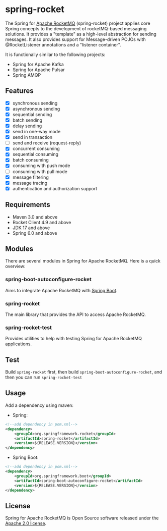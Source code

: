 # spring-rocket

The Spring for [Apache RocketMQ](http://rocketmq.apache.org/) (spring-rocket) project applies core Spring concepts to the development of rocketMQ-based messaging solutions. It provides a "template" as a high-level abstraction for sending messages. It also provides support for Message-driven POJOs with @RocketListener annotations and a "listener container".

It is functionally similar to the following projects:

- Spring for Apache Kafka
- Spring for Apache Pulsar
- Spring AMQP

## Features

- [x] synchronous sending
- [x] asynchronous sending
- [x] sequential sending
- [x] batch sending
- [x] delay sending
- [x] send in one-way mode
- [x] send in transaction
- [ ] send and receive (request-reply)
- [x] concurrent consuming
- [x] sequential consuming
- [x] batch consuming
- [x] consuming with push mode
- [ ] consuming with pull mode
- [x] message filtering
- [x] message tracing
- [x] authentication and authorization support

## Requirements

* Maven 3.0 and above
* Rocket Client 4.9 and above
* JDK 17 and above
* Spring 6.0 and above

## Modules

There are several modules in Spring for Apache RocketMQ. Here is a quick overview:

### spring-boot-autoconfigure-rocket

Aims to integrate Apache RocketMQ with [Spring Boot](http://projects.spring.io/spring-boot/).

### spring-rocket

The main library that provides the API to access Apache RocketMQ.

### spring-rocket-test

Provides utilities to help with testing Spring for Apache RocketMQ applications.

## Test

Build `spring-rocket` first, then build `spring-boot-autoconfigure-rocket`, and then you can run `spring-rocket-test`

## Usage

Add a dependency using maven:

* Spring:

```xml
<!--add dependency in pom.xml-->
<dependency>
    <groupId>org.springframework.rocket</groupId>
    <artifactId>spring-rocket</artifactId>
    <version>${RELEASE.VERSION}</version>
</dependency>
```

* Spring Boot:

```xml
<!--add dependency in pom.xml-->
<dependency>
    <groupId>org.springframework.boot</groupId>
    <artifactId>spring-boot-autoconfigure-rocket</artifactId>
    <version>${RELEASE.VERSION}</version>
</dependency>
```

## License

Spring for Apache RocketMQ is Open Source software released under the [Apache 2.0 license](http://www.apache.org/licenses/LICENSE-2.0.html).
